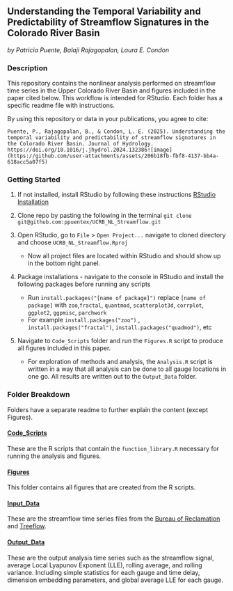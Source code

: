 ## Understanding the Temporal Variability and Predictability of Streamflow Signatures in the Colorado River Basin

*by Patricia Puente, Balaji Rajagopalan, Laura E. Condon*

### Description
This repository contains the nonlinear analysis performed on streamflow time series in the Upper Colorado River Basin and figures included in the paper cited below. This workflow is intended for RStudio. Each folder has a specific readme file with instructions. 


By using this repository or data in your publications, you agree to cite:
```
Puente, P., Rajagopalan, B., & Condon, L. E. (2025). Understanding the temporal variability and predictability of streamflow signatures in the Colorado River Basin. Journal of Hydrology. https://doi.org/10.1016/j.jhydrol.2024.132386![image](https://github.com/user-attachments/assets/206b18fb-fbf8-4137-bb4a-618acc5a07f5)

```

### Getting Started 
1. If not installed, install RStudio by following these instructions [RStudio Installation](https://rstudio-education.github.io/hopr/starting.html)

2. Clone repo by pasting the following in the terminal
    ```git clone git@github.com:ppuentex/UCRB_NL_Streamflow.git```
    
3. Open RStudio, go to `File` > `Open Project...` navigate to cloned directory and choose `UCRB_NL_Streamflow.Rproj`
    - Now all project files are located within RStudio and should show up in the bottom right panel. 
    
4. Package installations - navigate to the console in RStudio and install the following packages before running any scripts 
    - Run `install.packages("[name of package]")` replace `[name of package]` with 
  ` zoo `,` fractal `, `quantmod`, `scatterplot3d`, `corrplot`, `ggplot2`, `ggpmisc`,  `parchwork` 
    - For example `install.packages("zoo")` , `install.packages("fractal")`, `install.packages("quadmod")`, etc 

5. Navigate to `Code_Scripts` folder and run the `Figures.R` script to produce all figures included in this paper. 
    - For exploration of methods and analysis, the `Analysis.R` script is written in a way that all analysis can be done to all gauge locations in one go. All results are written out to the `Output_Data` folder. 

### Folder Breakdown
Folders have a separate readme to further explain the content (except Figures). 

#### [Code_Scripts](https://github.com/ppuentex/UCRB_NL_Streamflow/tree/main/Code_Scripts)
These are the R scripts that contain the `function_library.R` necessary for running the analysis and figures. 

#### [Figures](https://github.com/ppuentex/UCRB_NL_Streamflow/tree/main/Figures)
This folder contains all figures that are created from the R scripts.

#### [Input_Data](https://github.com/ppuentex/UCRB_NL_Streamflow/tree/main/Input_Data)
These are the streamflow time series files from the [Bureau of Reclamation](https://www.usbr.gov/lc/region/g4000/NaturalFlow/current.html) and [Treeflow](https://www.treeflow.info/upper-colorado-basin). 

#### [Output_Data](https://github.com/ppuentex/UCRB_NL_Streamflow/tree/main/Output_Data) 
These are the output analysis time series such as the streamflow signal, average Local Lyapunov Exponent (LLE), rolling average, and rolling variance. Including simple statistics for each gauge and time delay, dimension embedding parameters, and global average LLE for each gauge. 

